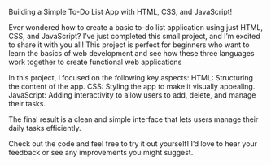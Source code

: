 Building a Simple To-Do List App with HTML, CSS, and JavaScript!

Ever wondered how to create a basic to-do list application using just HTML, CSS, and JavaScript? I’ve just completed this small project, and I’m excited to share it with you all! This project is perfect for beginners who want to learn the basics of web development and see how these three languages work together to create functional web applications

In this project, I focused on the following key aspects:
HTML: Structuring the content of the app.
CSS: Styling the app to make it visually appealing.
JavaScript: Adding interactivity to allow users to add, delete, and manage their tasks.

The final result is a clean and simple interface that lets users manage their daily tasks efficiently.

Check out the code and feel free to try it out yourself! I’d love to hear your feedback or see any improvements you might suggest.

